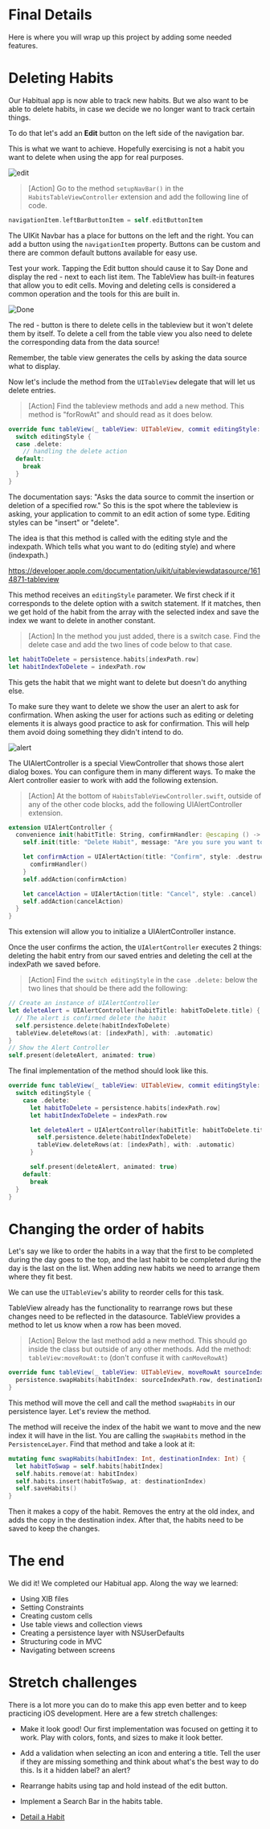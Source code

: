 # Final Details

Here is where you will wrap up this project by adding some needed features. 

# Deleting Habits

Our Habitual app is now able to track new habits. But we also want to be able to delete habits, in case we decide we no longer want to track certain things.

To do that let's add an **Edit** button on the left side of the navigation bar.

This is what we want to achieve. Hopefully exercising is not a habit you want to delete when using the app for real purposes.

![edit](./assets/edit.png)

> [Action] 
> Go to the method `setupNavBar()` in the `HabitsTableViewController` extension and add the following line of code.

```Swift 
navigationItem.leftBarButtonItem = self.editButtonItem
```

The UIKit Navbar has a place for buttons on the left and the right. You can add a button using the `navigationItem` property. Buttons can be custom and there are common default buttons available for easy use.

Test your work. Tapping the Edit button should cause it to Say Done and display the red - next to each list item. The TableView has built-in features that allow you to edit cells. Moving and deleting cells is considered a common operation and the tools for this are built in. 

![Done](./assets/done.png)

The red - button is there to delete cells in the tableview but it won't delete them by itself. To delete a cell from the table view you also need to delete the corresponding data from the data source! 

Remember, the table view generates the cells by asking the data source what to display. 

Now let's include the method from the `UITableView` delegate that will let us delete entries. 

> [Action] 
> Find the tableview methods and add a new method. This method is "forRowAt" and should read as it does below. 

```Swift
override func tableView(_ tableView: UITableView, commit editingStyle: UITableViewCell.EditingStyle, forRowAt indexPath: IndexPath) {
  switch editingStyle {
  case .delete:
    // handling the delete action
  default:
    break
  }
}
```

The documentation says: "Asks the data source to commit the insertion or deletion of a specified row." So this is the spot where the tableview is asking, your application to commit to an edit action of some type. Editing styles can be "insert" or "delete". 

The idea is that this method is called with the editing style and the indexpath. Which tells what you want to do (editing style) and where (indexpath.)

https://developer.apple.com/documentation/uikit/uitableviewdatasource/1614871-tableview

This method receives an `editingStyle` parameter. We first check if it corresponds to the delete option with a switch statement. If it matches, then we get hold of the habit from the array with the selected index and save the index we want to delete in another constant.

> [Action] In the method you just added, there is a switch case. Find the delete case and add the two lines of code below to that case. 

```Swift
let habitToDelete = persistence.habits[indexPath.row]
let habitIndexToDelete = indexPath.row
```

This gets the habit that we might want to delete but doesn't do anything else. 

To make sure they want to delete we show the user an alert to ask for confirmation. When asking the user for actions such as editing or deleting elements it is always good practice to ask for confirmation. This will help them avoid doing something they didn't intend to do.

![alert](./assets/alert.png)

The UIAlertController is a special ViewController that shows those alert dialog boxes. You can configure them in many different ways. To make the Alert controller easier to work with add the following extension. 

> [Action] At the bottom of `HabitsTableViewController.swift`, outside of any of the other code blocks, add the following UIAlertController extension. 

```swift
extension UIAlertController {
  convenience init(habitTitle: String, comfirmHandler: @escaping () -> Void) {
    self.init(title: "Delete Habit", message: "Are you sure you want to delete \(habitTitle)?", preferredStyle: .actionSheet)

    let confirmAction = UIAlertAction(title: "Confirm", style: .destructive) { _ in
      comfirmHandler()
    }
    self.addAction(confirmAction)

    let cancelAction = UIAlertAction(title: "Cancel", style: .cancel)
    self.addAction(cancelAction)
  }
}
```

This extension will allow you to initialize a UIAlertController instance. 

Once the user confirms the action, the `UIAlertController` executes 2 things: deleting the habit entry from our saved entries and deleting the cell at the indexPath we saved before.

> [Action] 
> Find the `switch editingStyle` in the `case .delete:` below the two lines that should be there add the following: 

```Swift
// Create an instance of UIAlertController
let deleteAlert = UIAlertController(habitTitle: habitToDelete.title) {
  // The alert is confirmed delete the habit
  self.persistence.delete(habitIndexToDelete)
  tableView.deleteRows(at: [indexPath], with: .automatic)
}
// Show the Alert Controller
self.present(deleteAlert, animated: true)
```

The final implementation of the method should look like this.

```Swift
override func tableView(_ tableView: UITableView, commit editingStyle: UITableViewCellEditingStyle, forRowAt indexPath: IndexPath) {
  switch editingStyle {
    case .delete:
      let habitToDelete = persistence.habits[indexPath.row]
      let habitIndexToDelete = indexPath.row

      let deleteAlert = UIAlertController(habitTitle: habitToDelete.title) {
        self.persistence.delete(habitIndexToDelete)
        tableView.deleteRows(at: [indexPath], with: .automatic)
      }

      self.present(deleteAlert, animated: true)
    default:
      break
  }
}
```

# Changing the order of habits

Let's say we like to order the habits in a way that the first to be completed during the day goes to the top, and the last habit to be completed during the day is the last on the list.
When adding new habits we need to arrange them where they fit best.

We can use the `UITableView`'s ability to reorder cells for this task.

TableView already has the functionality to rearrange rows but these changes need to be reflected in the datasource. TableView provides a method to let us know when a row has been moved. 

> [Action] Below the last method add a new method. This should go inside the class but outside of any other methods. Add the method: `tableView:moveRowAt:to` (don't confuse it with `canMoveRowAt`)

```Swift
override func tableView(_ tableView: UITableView, moveRowAt sourceIndexPath: IndexPath, to destinationIndexPath: IndexPath) {
  persistence.swapHabits(habitIndex: sourceIndexPath.row, destinationIndex: destinationIndexPath.row)
}
```

This method will move the cell and call the method `swapHabits` in our persistence layer. Let's review the method.

The method will receive the index of the habit we want to move and the new index it will have in the list. You are calling the `swapHabits` method in the `PersistenceLayer`. Find that method and take a look at it: 

```Swift
mutating func swapHabits(habitIndex: Int, destinationIndex: Int) {
  let habitToSwap = self.habits[habitIndex]
  self.habits.remove(at: habitIndex)
  self.habits.insert(habitToSwap, at: destinationIndex)
  self.saveHabits()
}
```

Then it makes a copy of the habit. Removes the entry at the old index, and adds the copy in the destination index. After that, the habits need to be saved to keep the changes.

# The end

We did it! We completed our Habitual app. Along the way we learned:

- Using XIB files
- Setting Constraints
- Creating custom cells
- Use table views and collection views
- Creating a persistence layer with NSUserDefaults
- Structuring code in MVC
- Navigating between screens

# Stretch challenges

There is a lot more you can do to make this app even better and to keep practicing iOS development. Here are a few stretch challenges:

- Make it look good! Our first implementation was focused on getting it to work. Play with colors, fonts, and sizes to make it look better.
- Add a validation when selecting an icon and entering a title. Tell the user if they are missing something and think about what's the best way to do this. Is it a hidden label? an alert?
- Rearrange habits using tap and hold instead of the edit button.
- Implement a Search Bar in the habits table.

- [Detail a Habit](./09-Detail-a-Habit/)
